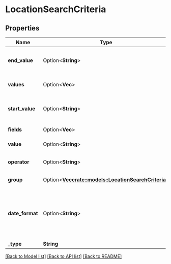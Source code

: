 # LocationSearchCriteria

## Properties

Name | Type | Description | Notes
------------ | ------------- | ------------- | -------------
**end_value** | Option<**String**> | The end value of the range. This field is used for range search types. | [optional]
**values** | Option<**Vec<String>**> | A list of values for the search to match against | [optional]
**start_value** | Option<**String**> | The start value of the range. This field is used for range search types. | [optional]
**fields** | Option<**Vec<String>**> | Field names to search against | [optional]
**value** | Option<**String**> | A value for the search to match against | [optional]
**operator** | Option<**String**> | How to apply this search criteria against other criteria | [optional]
**group** | Option<[**Vec<crate::models::LocationSearchCriteria>**](LocationSearchCriteria.md)> | Groups multiple conditions | [optional]
**date_format** | Option<**String**> | Set date format for criteria values when using date range search type.  Supports Java date format syntax, example yyyy-MM-dd'T'HH:mm:ss.SSSX. | [optional]
**_type** | **String** | Search Type | 

[[Back to Model list]](../README.md#documentation-for-models) [[Back to API list]](../README.md#documentation-for-api-endpoints) [[Back to README]](../README.md)


